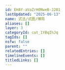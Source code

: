 ```yaml
---
id: EHAY-aVaZrH0NweB-J201
lastUpdated: "2025-06-13"
name: 式法/式图/博局
aliases: []
layer: 3
categoryId: cat_1YBqIhJq
tagIds: []
nsfw: false
parent: ""
relatedEntries: []
timelineEvents: []
titledLinks: []
---
```


